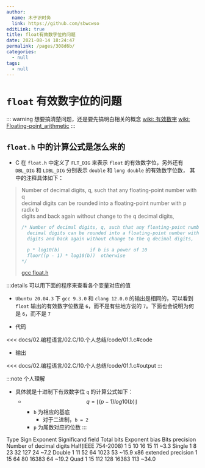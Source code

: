 ```yaml
---
author: 
  name: 木子识时务
  link: https://github.com/sbwcwso
editLink: true
title: float有效数字位的问题
date: 2021-08-14 18:24:47
permalink: /pages/308d6b/
categories: 
  - null
tags: 
  - null
---
```


# `float` 有效数字位的问题

::: warning 想要搞清楚问题，还是要先搞明白相关的概念
[wiki: 有效数字](https://en.wikipedia.org/wiki/Significant_figures)
[wiki: Floating-point_arithmetic](https://en.wikipedia.org/wiki/Floating-point_arithmetic)
:::


## `float.h` 中的计算公式是怎么来的

* C 在 `float.h` 中定义了 `FLT_DIG` 来表示 `float` 的有效数字位，另外还有 `DBL_DIG` 和 `LDBL_DIG` 分别表示 `double` 和 `long double` 的有效数字位数， 其中的注释具体如下：

> Number of decimal digits, q, such that any floating-point number with q  
> decimal digits can be rounded into a floating-point number with p radix b  
> digits and back again without change to the q decimal digits,  
>  ```c
>  /* Number of decimal digits, q, such that any floating-point number with q
>    decimal digits can be rounded into a floating-point number with p radix b
>    digits and back again without change to the q decimal digits,
>
>    p * log10(b)			if b is a power of 10
>    floor((p - 1) * log10(b))	otherwise
>  */
>  ```
>  
> [gcc float.h](https://sites.uclouvain.be/SystInfo/usr/include/float.h.html)

:::details 可以用下面的程序来查看各个变量对应的值
* `Ubuntu 20.04.3` 下 `gcc 9.3.0` 和 `clang 12.0.0` 的输出是相同的，可以看到 `float` 输出的有效数字位数是 `6`，而不是有些地方说的 `7`。下面也会说明为何是 `6`，而不是 `7`

* 代码

<<< docs/02.编程语言/02.C/10.个人总结/code/01.1.c#code

* 输出

<<< docs/02.编程语言/02.C/10.个人总结/code/01.1.c#output
:::

:::note 个人理解
* 具体就是十进制下有效数字位 `q` 的计算公式如下：
  * $$q = \lfloor (p-1)log10(b) \rfloor$$
    * `b` 为相应的基底
      * 对于二进制，`b = 2`
    * `p` 为尾数对应的位数
:::

<tbody><tr>
<th>Type
</th>
<th>Sign
</th>
<th>Exponent
</th>
<th>Significand field
</th>
<th>Total bits
</th>
<th>
</th>
<th>Exponent bias
</th>
<th>Bits precision
</th>
<th>Number of decimal digits
</th></tr>
<tr>
<td>Half(IEEE 754-2008)
</td>
<td>1
</td>
<td>5
</td>
<td>10
</td>
<td>16
</td>
<td>
</td>
<td>15
</td>
<td>11
</td>
<td>~3.3
</td></tr>
<tr>
<td>Single
</td>
<td>1
</td>
<td>8
</td>
<td>23
</td>
<td>32
</td>
<td>
</td>
<td>127
</td>
<td>24
</td>
<td>~7.2
</td></tr>
<tr>
<td>Double
</td>
<td>1
</td>
<td>11
</td>
<td>52
</td>
<td>64
</td>
<td>
</td>
<td>1023
</td>
<td>53
</td>
<td>~15.9
</td></tr>
<tr>
<td>x86 extended precision
</td>
<td>1
</td>
<td>15
</td>
<td>64
</td>
<td>80
</td>
<td>
</td>
<td>16383
</td>
<td>64
</td>
<td>~19.2
</td></tr>
<tr>
<td>Quad
</td>
<td>1
</td>
<td>15
</td>
<td>112
</td>
<td>128
</td>
<td>
</td>
<td>16383
</td>
<td>113
</td>
<td>~34.0
</td></tr></tbody>

